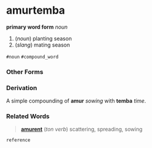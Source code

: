 amurtemba
=========

**primary word form** _noun_

1. (_noun_) planting season
2. (_slang_) mating season

`#noun` `#compound_word`

### Other Forms

### Derivation

A simple compounding of **amur** _sowing_ with **temba** _time_.

### Related Words

> **[amurent](_archive/old-words/amur-OLD.md)** (_ton verb_) scattering, spreading, sowing

`reference`
